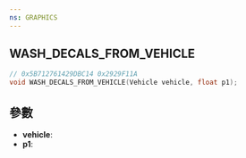 ```yaml
---
ns: GRAPHICS
---
```

## WASH_DECALS_FROM_VEHICLE

```c
// 0x5B712761429DBC14 0x2929F11A
void WASH_DECALS_FROM_VEHICLE(Vehicle vehicle, float p1);
```


## 參數
* **vehicle**: 
* **p1**: 

